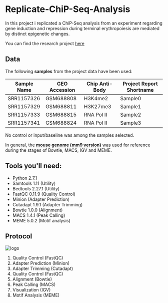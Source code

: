 # Replicate-ChiP-Seq-Analysis
In this project i replicated a ChiP-Seq analysis from an experiment regarding gene induction and repression during terminal erythropoiesis are mediated by distinct epigenetic changes.

You can find the research project [here](https://www.ncbi.nlm.nih.gov/pmc/articles/PMC3204918/)

## Data

The following **samples** from the project data have been used:

|Sample Name   |GEO Accession	  |Chip Anti-Body	  |Project Report Shortname|
| ------------ | -------------- | --------------- | ---------------------- |
|SRR1157326	   |GSM688808	      |H3K4me2	        |Sample0                 |
|SRR1157329	   |GSM688811	      |H3K27me3	        |Sample1                 |
|SRR1157333	   |GSM688815	      |RNA Pol II	      |Sample2                 |
|SRR1157341	   |GSM688824	      |RNA Pol II	      |Sample3                 |


No control or input/baseline was among the samples selected.

In general, the **[mouse genome (mm9 version)](https://hgdownload.soe.ucsc.edu/goldenPath/mm9/bigZips/)** was used for reference during the stages of Bowtie, MACS, IGV and MEME.


## Tools you'll need:

* Python 2.7.1
* Samtools 1.11 (Utility)
* Bedtools 2.27.1 (Utility)
* FastQC 0.11.9 (Quality Control)
* Minion (Adapter Prediction)
* Cutadapt 1.9.1 (Adapter Trimming)
* Bowtie 1.0.0 (Alignment)
* MACS 1.4.1 (Peak Calling)
* MEME 5.0.2 (Motif analysis)

## Protocol
![logo]

[logo]: https://github.com/GeoRouv/Replicate-ChiP-Seq-Analysis/blob/main/Analysis%20Steps.jpg

1. Quality Control (FastQC) 
2. Adapter Prediction (Minion)
3. Adapter Trimming (Cutadapt)
4. Quality Control (FastQC)
5. Alignment (Bowtie)
6. Peak Calling (MACS)
7. Visualization (IGV)
8. Motif Analysis (MEME)


